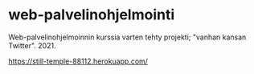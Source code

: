# web-palvelinohjelmointi
Web-palvelinohjelmoinnin kurssia varten tehty projekti; "vanhan kansan Twitter". 2021.

https://still-temple-88112.herokuapp.com/
